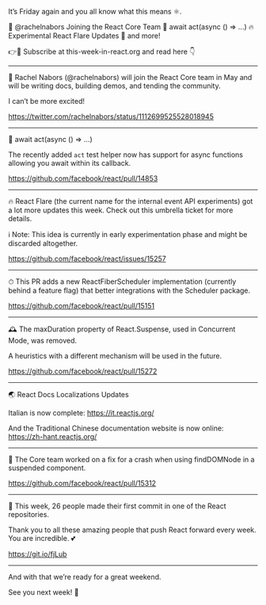 It’s Friday again and you all know what this means ⚛️.

💙 @rachelnabors Joining the React Core Team
🎉 await act(async () => ...)
🔥 Experimental React Flare Updates
👀 and more!

👉💌 Subscribe at this-week-in-react.org and read here 👇

---

💙 Rachel Nabors (@rachelnabors) will join the React Core team in May and will be writing docs, building demos, and tending the community.

I can’t be more excited!

https://twitter.com/rachelnabors/status/1112699525528018945

---

🎉 await act(async () => ...)

The recently added `act` test helper now has support for async functions allowing you await within its callback.

https://github.com/facebook/react/pull/14853

---

🔥 React Flare (the current name for the internal event API experiments) got a lot more updates this week. Check out this umbrella ticket for more details.

ℹ️ Note: This idea is currently in early experimentation phase and might be discarded altogether.

https://github.com/facebook/react/issues/15257

---

⏱ This PR adds a new ReactFiberScheduler implementation (currently behind a feature flag) that better integrations with the Scheduler package.

https://github.com/facebook/react/pull/15151

---

🕰 The maxDuration property of React.Suspense, used in Concurrent Mode, was removed.

A heuristics with a different mechanism will be used in the future.

https://github.com/facebook/react/pull/15272

---

🌏 React Docs Localizations Updates

Italian is now complete: https://it.reactjs.org/

And the Traditional Chinese documentation website is now online: https://zh-hant.reactjs.org/

---

🔧 The Core team worked on a fix for a crash when using findDOMNode in a suspended component.

https://github.com/facebook/react/pull/15312

---

👏 This week, 26 people made their first commit in one of the React repositories.

Thank you to all these amazing people that push React forward every week. You are incredible. 💕

https://git.io/fjLub

---

And with that we’re ready for a great weekend.

See you next week! 👋
